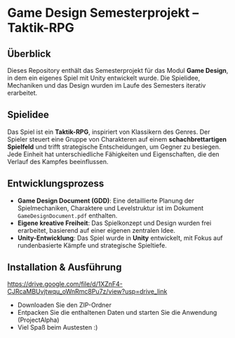 # Game Design Semesterprojekt – Taktik-RPG  

## Überblick  
Dieses Repository enthält das Semesterprojekt für das Modul **Game Design**, in dem ein eigenes Spiel mit Unity entwickelt wurde. Die Spielidee, Mechaniken und das Design wurden im Laufe des Semesters iterativ erarbeitet.  

## Spielidee  
Das Spiel ist ein **Taktik-RPG**, inspiriert von Klassikern des Genres. Der Spieler steuert eine Gruppe von Charakteren auf einem **schachbrettartigen Spielfeld** und trifft strategische Entscheidungen, um Gegner zu besiegen. Jede Einheit hat unterschiedliche Fähigkeiten und Eigenschaften, die den Verlauf des Kampfes beeinflussen.  

## Entwicklungsprozess  
- **Game Design Document (GDD)**: Eine detaillierte Planung der Spielmechaniken, Charaktere und Levelstruktur ist im Dokument `GameDesignDocument.pdf` enthalten.  
- **Eigene kreative Freiheit**: Das Spielkonzept und Design wurden frei erarbeitet, basierend auf einer eigenen zentralen Idee.  
- **Unity-Entwicklung**: Das Spiel wurde in **Unity** entwickelt, mit Fokus auf rundenbasierte Kämpfe und strategische Spieltiefe.

## Installation & Ausführung 
https://drive.google.com/file/d/1XZnF4-CJRcaMBUvjtwqu_oWnRmc8Pu7z/view?usp=drive_link
- Downloaden Sie den ZIP-Ordner
- Entpacken Sie die enthaltenen Daten und starten Sie die Anwendung (ProjectAlpha)
- Viel Spaß beim Austesten :)
